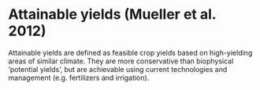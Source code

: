 # Attainable yields (Mueller et al. 2012)

Attainable yields are defined as feasible crop yields based on high-yielding areas of similar climate. They are more conservative than biophysical ‘potential yields’, but are achievable using current technologies and management (e.g. fertilizers and irrigation).